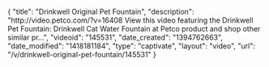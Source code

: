 {
    "title": "Drinkwell Original Pet Fountain",
    "description": "http:\/\/video.petco.com\/?v=16408 View this video featuring the Drinkwell Pet Fountain: Drinkwell Cat Water Fountain at Petco product and shop other similar pr...",
    "videoid": "145531",
    "date_created": "1394762663",
    "date_modified": "1418181184",
    "type": "captivate",
    "layout": "video",
    "url": "\/v\/drinkwell-original-pet-fountain\/145531"
}